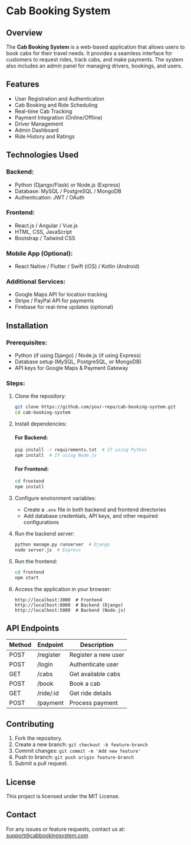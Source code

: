 # Cab Booking System

## Overview
The **Cab Booking System** is a web-based application that allows users to book cabs for their travel needs. It provides a seamless interface for customers to request rides, track cabs, and make payments. The system also includes an admin panel for managing drivers, bookings, and users.

## Features
- User Registration and Authentication
- Cab Booking and Ride Scheduling
- Real-time Cab Tracking
- Payment Integration (Online/Offline)
- Driver Management
- Admin Dashboard
- Ride History and Ratings

## Technologies Used
### Backend:
- Python (Django/Flask) or Node.js (Express)
- Database: MySQL / PostgreSQL / MongoDB
- Authentication: JWT / OAuth

### Frontend:
- React.js / Angular / Vue.js
- HTML, CSS, JavaScript
- Bootstrap / Tailwind CSS

### Mobile App (Optional):
- React Native / Flutter / Swift (iOS) / Kotlin (Android)

### Additional Services:
- Google Maps API for location tracking
- Stripe / PayPal API for payments
- Firebase for real-time updates (optional)

## Installation
### Prerequisites:
- Python (if using Django) / Node.js (if using Express)
- Database setup (MySQL, PostgreSQL, or MongoDB)
- API keys for Google Maps & Payment Gateway

### Steps:
1. Clone the repository:
   ```bash
   git clone https://github.com/your-repo/cab-booking-system.git
   cd cab-booking-system
   ```

2. Install dependencies:
   #### For Backend:
   ```bash
   pip install -r requirements.txt  # If using Python
   npm install  # If using Node.js
   ```
   
   #### For Frontend:
   ```bash
   cd frontend
   npm install
   ```

3. Configure environment variables:
   - Create a `.env` file in both backend and frontend directories
   - Add database credentials, API keys, and other required configurations

4. Run the backend server:
   ```bash
   python manage.py runserver  # Django
   node server.js  # Express
   ```

5. Run the frontend:
   ```bash
   cd frontend
   npm start
   ```

6. Access the application in your browser:
   ```
   http://localhost:3000  # Frontend
   http://localhost:8000  # Backend (Django)
   http://localhost:5000  # Backend (Node.js)
   ```

## API Endpoints
| Method | Endpoint | Description |
|--------|---------|-------------|
| POST   | /register | Register a new user |
| POST   | /login | Authenticate user |
| GET    | /cabs | Get available cabs |
| POST   | /book | Book a cab |
| GET    | /ride/:id | Get ride details |
| POST   | /payment | Process payment |

## Contributing
1. Fork the repository.
2. Create a new branch: `git checkout -b feature-branch`
3. Commit changes: `git commit -m 'Add new feature'`
4. Push to branch: `git push origin feature-branch`
5. Submit a pull request.

## License
This project is licensed under the MIT License.

## Contact
For any issues or feature requests, contact us at: support@cabbookingsystem.com

